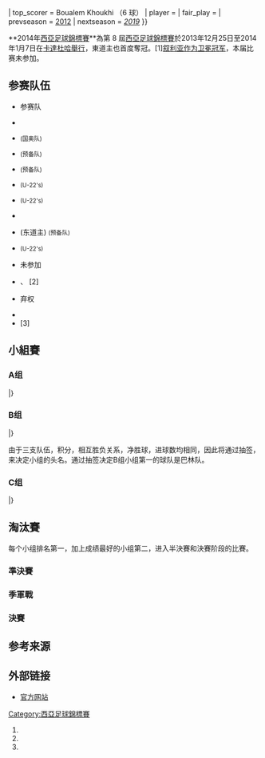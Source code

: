 | top_scorer =  Boualem Khoukhi
（6 球） | player = | fair_play = | prevseason = [2012](https://zh.wikipedia.org/wiki/2012年西亞足球錦標賽 "wikilink") | nextseason = [*2019*](https://zh.wikipedia.org/wiki/2019年西亞足球錦標賽 "wikilink") }}

**2014年[西亞足球錦標賽](../Page/西亞足球錦標賽.md "wikilink")**為第 8 屆[西亞足球錦標賽](../Page/西亞足球錦標賽.md "wikilink")於2013年12月25日至2014年1月7日在[卡達](https://zh.wikipedia.org/wiki/卡達 "wikilink")[杜哈舉行](https://zh.wikipedia.org/wiki/杜哈 "wikilink")，東道主也首度奪冠。\[1\][叙利亚作为卫冕冠军](https://zh.wikipedia.org/wiki/叙利亚国家足球队 "wikilink")，本届比赛未参加。

## 参赛队伍

  - 参赛队

<!-- end list -->

  -
  - <small>(国奥队)</small>

  - <small>(预备队)</small>

<!-- end list -->

  - <small>(预备队)</small>

  - <small>(U-22's)</small>

  - <small>(U-22's)</small>

<!-- end list -->

  -
  - (东道主) <small>(预备队)</small>

  - <small>(U-22's)</small>

<!-- end list -->

  - 未参加

<!-- end list -->

  - 、 \[2\]

<!-- end list -->

  - 弃权

<!-- end list -->

  -
  - \[3\]

## 小組賽

### A组

|}

### B组

|}

由于三支队伍，积分，相互胜负关系，净胜球，进球数均相同，因此将通过抽签，来决定小组的头名。通过抽签决定B组小组第一的球队是巴林队。

### C组

|}

## 淘汰賽

每个小组排名第一，加上成绩最好的小组第二，进入半決賽和決賽阶段的比賽。

### 準決賽

### 季軍戰

### 決賽

## 参考来源

## 外部链接

  - [官方网站](https://web.archive.org/web/20090130093340/http://the-waff.com/default.asp?lang=eng)

<references/>

[Category:西亞足球錦標賽](https://zh.wikipedia.org/wiki/Category:西亞足球錦標賽 "wikilink")

1.
2.
3.